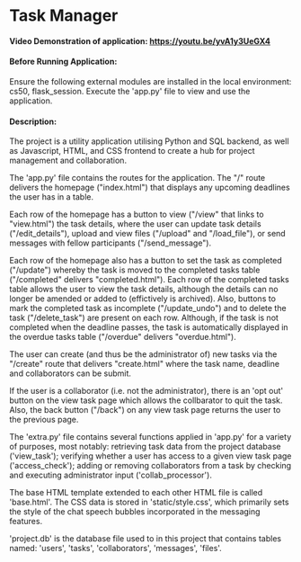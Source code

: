 # Task Manager
#### Video Demonstration of application: https://youtu.be/yvA1y3UeGX4
#### Before Running Application:
Ensure the following external modules are installed in the local environment: cs50, flask_session. Execute the 'app.py' file to view and use the application.
#### Description:
The project is a utility application utilising Python and SQL backend, as well as Javascript, HTML, and CSS frontend to create a hub for project management and collaboration.

The 'app.py' file contains the routes for the application. The "/" route delivers the homepage ("index.html") that displays any upcoming deadlines the user has in a table.

Each row of the homepage has a button to view ("/view" that links to "view.html") the task details, where the user can update task details ("/edit_details"), upload and view files ("/upload" and "/load_file"), or send messages with fellow participants ("/send_message").

Each row of the homepage also has a button to set the task as completed ("/update") whereby the task is moved to the completed tasks table ("/completed" delivers "completed.html"). Each row of the completed tasks table allows the user to view the task details, although the details can no longer be amended or added to (effictively is archived). Also, buttons to mark the completed task as incomplete ("/update_undo") and to delete the task ("/delete_task") are present on each row. Although, if the task is not completed when the deadline passes, the task is automatically displayed in the overdue tasks table ("/overdue" delivers "overdue.html").

The user can create (and thus be the administrator of) new tasks via the "/create" route that delivers "create.html" where the task name, deadline and collaborators can be submit.

If the user is a collaborator (i.e. not the administrator), there is an 'opt out' button on the view task page which allows the collbarator to quit the task. Also, the back button ("/back") on any view task page returns the user to the previous page.

The 'extra.py' file contains several functions applied in 'app.py' for a variety of purposes, most notably: retrieving task data from the project database ('view_task'); verifying whether a user has access to a given view task page ('access_check'); adding or removing collaborators from a task by checking and executing administrator input ('collab_processor').

The base HTML template extended to each other HTML file is called 'base.html'. The CSS data is stored in 'static/style.css', which primarily sets the style of the chat speech bubbles incorporated in the messaging features.

'project.db' is the database file used to in this project that contains tables named: 'users', 'tasks', 'collaborators', 'messages', 'files'.